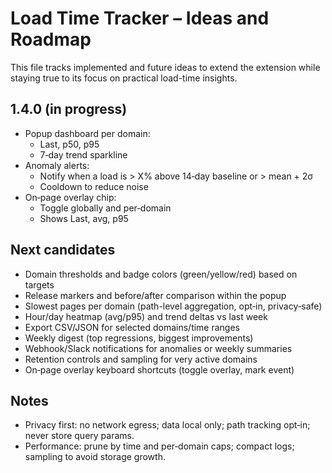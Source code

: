 # Load Time Tracker – Ideas and Roadmap

This file tracks implemented and future ideas to extend the extension while staying true to its focus on practical load-time insights.

## 1.4.0 (in progress)

- Popup dashboard per domain:
  - Last, p50, p95
  - 7‑day trend sparkline
- Anomaly alerts:
  - Notify when a load is > X% above 14‑day baseline or > mean + 2σ
  - Cooldown to reduce noise
- On‑page overlay chip:
  - Toggle globally and per‑domain
  - Shows Last, avg, p95

## Next candidates

- Domain thresholds and badge colors (green/yellow/red) based on targets
- Release markers and before/after comparison within the popup
- Slowest pages per domain (path-level aggregation, opt‑in, privacy‑safe)
- Hour/day heatmap (avg/p95) and trend deltas vs last week
- Export CSV/JSON for selected domains/time ranges
- Weekly digest (top regressions, biggest improvements)
- Webhook/Slack notifications for anomalies or weekly summaries
- Retention controls and sampling for very active domains
- On‑page overlay keyboard shortcuts (toggle overlay, mark event)

## Notes

- Privacy first: no network egress; data local only; path tracking opt‑in; never store query params.
- Performance: prune by time and per‑domain caps; compact logs; sampling to avoid storage growth.
